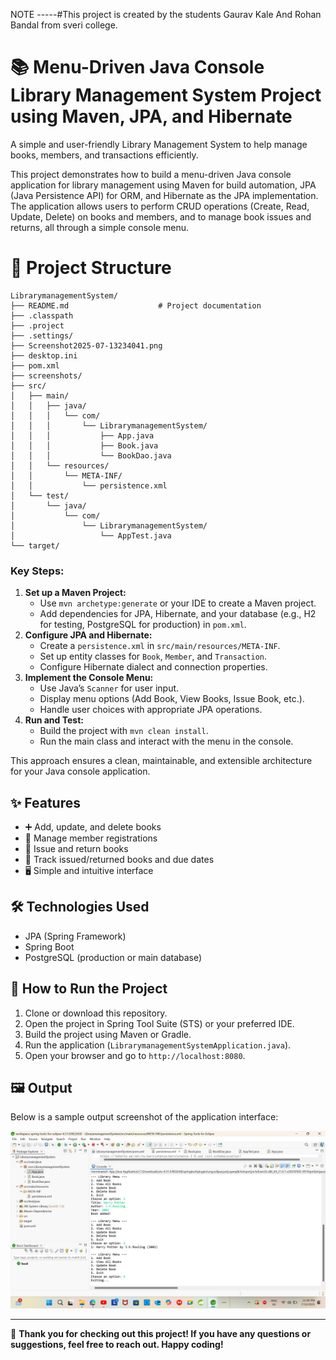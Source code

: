 NOTE -----#This project is created by the students Gaurav Kale And Rohan Bandal from sveri college.

# 📚 Menu-Driven Java Console Library Management System Project using Maven, JPA, and Hibernate

A simple and user-friendly Library Management System to help manage books, members, and transactions efficiently.

This project demonstrates how to build a menu-driven Java console application for library management using Maven for build automation, JPA (Java Persistence API) for ORM, and Hibernate as the JPA implementation. The application allows users to perform CRUD operations (Create, Read, Update, Delete) on books and members, and to manage book issues and returns, all through a simple console menu.

# 📂 Project Structure

```
LibrarymanagementSystem/
├── README.md                    # Project documentation
├── .classpath
├── .project
├── .settings/
├── Screenshot2025-07-13234041.png
├── desktop.ini
├── pom.xml
├── screenshots/
├── src/
│   ├── main/
│   │   ├── java/
│   │   │   └── com/
│   │   │       └── LibrarymanagementSystem/
│   │   │           ├── App.java
│   │   │           ├── Book.java
│   │   │           └── BookDao.java
│   │   └── resources/
│   │       └── META-INF/
│   │           └── persistence.xml
│   └── test/
│       └── java/
│           └── com/
│               └── LibrarymanagementSystem/
│                   └── AppTest.java
└── target/
```

### Key Steps:
1. **Set up a Maven Project:**
   - Use `mvn archetype:generate` or your IDE to create a Maven project.
    - Add dependencies for JPA, Hibernate, and your database (e.g., H2 for testing, PostgreSQL for production) in `pom.xml`.
2. **Configure JPA and Hibernate:**
   - Create a `persistence.xml` in `src/main/resources/META-INF`.
   - Set up entity classes for `Book`, `Member`, and `Transaction`.
   - Configure Hibernate dialect and connection properties.
3. **Implement the Console Menu:**
   - Use Java’s `Scanner` for user input.
   - Display menu options (Add Book, View Books, Issue Book, etc.).
   - Handle user choices with appropriate JPA operations.
4. **Run and Test:**
   - Build the project with `mvn clean install`.
   - Run the main class and interact with the menu in the console.

This approach ensures a clean, maintainable, and extensible architecture for your Java console application.

## ✨ Features
- ➕ Add, update, and delete books
- 👥 Manage member registrations
- 📖 Issue and return books
- 📅 Track issued/returned books and due dates
- 🖥️ Simple and intuitive interface

## 🛠️ Technologies Used
- JPA (Spring Framework)
- Spring Boot
- PostgreSQL (production or main database)


## 🚀 How to Run the Project
1. Clone or download this repository.
2. Open the project in Spring Tool Suite (STS) or your preferred IDE.
3. Build the project using Maven or Gradle.
4. Run the application (`LibrarymanagementSystemApplication.java`).
5. Open your browser and go to `http://localhost:8080`.

## 🖼️ Output
Below is a sample output screenshot of the application interface:

![Application Screenshot](Screenshot2025-07-13234041.png)

---

🙏 **Thank you for checking out this project! If you have any questions or suggestions, feel free to reach out. Happy coding!**

